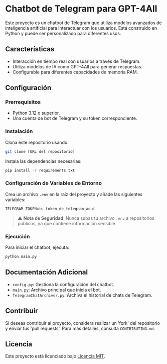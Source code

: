 # Chatbot de Telegram para GPT-4All

Este proyecto es un chatbot de Telegram que utiliza modelos avanzados de inteligencia artificial para interactuar con los usuarios. Está construido en Python y puede ser personalizado para diferentes usos.

## Características

- Interacción en tiempo real con usuarios a través de Telegram.
- Utiliza modelos de IA como GPT-4All para generar respuestas.
- Configurable para diferentes capacidades de memoria RAM.

## Configuración

### Prerrequisitos

- Python 3.12 o superior.
- Una cuenta de bot de Telegram y su token correspondiente.

### Instalación

Clona este repositorio usando:

```bash
git clone [URL del repositorio]
```

Instala las dependencias necesarias:

```bash
pip install -r requirements.txt
```

### Configuración de Variables de Entorno

Crea un archivo `.env` en la raíz del proyecto y añade las siguientes variables:

```env
TELEGRAM_TOKEN=tu_token_de_telegram_aquí
```

> ⚠️ **Nota de Seguridad**: Nunca subas tu archivo `.env` a repositorios públicos, ya que contiene información sensible.

### Ejecución

Para iniciar el chatbot, ejecuta:

```bash
python main.py
```

## Documentación Adicional

- `config.py`: Gestiona la configuración del chatbot.
- `main.py`: Archivo principal que inicia el bot.
- `TelegramChatArchiver.py`: Archiva el historial de chats de Telegram.

## Contribuir

Si deseas contribuir al proyecto, considera realizar un 'fork' del repositorio y enviar tus 'pull requests'. Para más detalles, consulta `CONTRIBUTING.md`.

## Licencia

Este proyecto está licenciado bajo [Licencia MIT](LICENSE).
